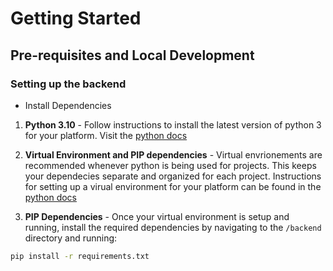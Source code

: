 # Getting Started

## Pre-requisites and Local Development

### Setting up the backend

* Install Dependencies

1. **Python 3.10** - Follow instructions to install the latest version of python 3 for your platform. Visit the [python docs](https://docs.python.org/3/using/unix.html#getting-and-installing-the-latest-version-of-python)

2. **Virtual Environment and PIP dependencies** - Virtual envrionements are recommended whenever python is being used for projects. This keeps your dependecies separate and organized for each project. Instructions for setting up a virual environment for your platform can be found in the [python docs](https://packaging.python.org/guides/installing-using-pip-and-virtual-environments/)

3. **PIP Dependencies** - Once your virtual environment is setup and running, install the required dependencies by navigating to the `/backend` directory and running:

```bash
pip install -r requirements.txt
```


